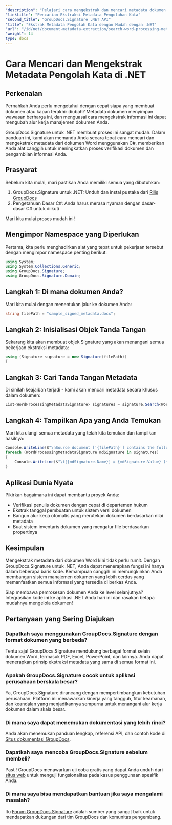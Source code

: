 ```yaml
---
"description": "Pelajari cara mengekstrak dan mencari metadata dokumen Word di C# dengan GroupDocs.Signature. Sederhanakan pengelolaan dokumen dengan panduan langkah demi langkah ini."
"linktitle": "Pencarian Ekstraksi Metadata Pengolahan Kata"
"second_title": "GroupDocs.Signature .NET API"
"title": "Ekstrak Metadata Pengolah Kata dengan Mudah dengan .NET"
"url": "/id/net/document-metadata-extraction/search-word-processing-metadata-extraction/"
"weight": 14
type: docs
---
```

# Cara Mencari dan Mengekstrak Metadata Pengolah Kata di .NET

## Perkenalan

Pernahkah Anda perlu mengetahui dengan cepat siapa yang membuat dokumen atau kapan terakhir diubah? Metadata dokumen menyimpan wawasan berharga ini, dan menguasai cara mengekstrak informasi ini dapat mengubah alur kerja manajemen dokumen Anda.

GroupDocs.Signature untuk .NET membuat proses ini sangat mudah. Dalam panduan ini, kami akan memandu Anda secara tepat cara mencari dan mengekstrak metadata dari dokumen Word menggunakan C#, memberikan Anda alat canggih untuk meningkatkan proses verifikasi dokumen dan pengambilan informasi Anda.

## Prasyarat

Sebelum kita mulai, mari pastikan Anda memiliki semua yang dibutuhkan:

1. GroupDocs.Signature untuk .NET: Unduh dan instal pustaka dari [Rilis GroupDocs](https://releases.groupdocs.com/signature/net/)
2. Pengetahuan Dasar C#: Anda harus merasa nyaman dengan dasar-dasar C# untuk diikuti

Mari kita mulai proses mudah ini!

## Mengimpor Namespace yang Diperlukan

Pertama, kita perlu menghadirkan alat yang tepat untuk pekerjaan tersebut dengan mengimpor namespace penting berikut:

```csharp
using System;
using System.Collections.Generic;
using GroupDocs.Signature;
using GroupDocs.Signature.Domain;
```

## Langkah 1: Di mana dokumen Anda?

Mari kita mulai dengan menentukan jalur ke dokumen Anda:

```csharp
string filePath = "sample_signed_metadata.docx";
```

## Langkah 2: Inisialisasi Objek Tanda Tangan

Sekarang kita akan membuat objek Signature yang akan menangani semua pekerjaan ekstraksi metadata:

```csharp
using (Signature signature = new Signature(filePath))
{
```

## Langkah 3: Cari Tanda Tangan Metadata

Di sinilah keajaiban terjadi - kami akan mencari metadata secara khusus dalam dokumen:

```csharp
List<WordProcessingMetadataSignature> signatures = signature.Search<WordProcessingMetadataSignature>(SignatureType.Metadata);
```

## Langkah 4: Tampilkan Apa yang Anda Temukan

Mari kita ulangi semua metadata yang telah kita temukan dan tampilkan hasilnya:

```csharp
Console.WriteLine($"\nSource document ['{filePath}'] contains the following signatures:");
foreach (WordProcessingMetadataSignature mdSignature in signatures)
{
    Console.WriteLine($"\t[{mdSignature.Name}] = {mdSignature.Value} ({mdSignature.Type})");
}
```

## Aplikasi Dunia Nyata

Pikirkan bagaimana ini dapat membantu proyek Anda:
- Verifikasi penulis dokumen dengan cepat di departemen hukum
- Ekstrak tanggal pembuatan untuk sistem versi dokumen
- Bangun alur kerja otomatis yang merutekan dokumen berdasarkan nilai metadata
- Buat sistem inventaris dokumen yang mengatur file berdasarkan propertinya

## Kesimpulan

Mengekstrak metadata dari dokumen Word kini tidak perlu rumit. Dengan GroupDocs.Signature untuk .NET, Anda dapat menerapkan fungsi ini hanya dalam beberapa baris kode. Kemampuan canggih ini memungkinkan Anda membangun sistem manajemen dokumen yang lebih cerdas yang memanfaatkan semua informasi yang tersedia di berkas Anda.

Siap membawa pemrosesan dokumen Anda ke level selanjutnya? Integrasikan kode ini ke aplikasi .NET Anda hari ini dan rasakan betapa mudahnya mengelola dokumen!

## Pertanyaan yang Sering Diajukan

### Dapatkah saya menggunakan GroupDocs.Signature dengan format dokumen yang berbeda?

Tentu saja! GroupDocs.Signature mendukung berbagai format selain dokumen Word, termasuk PDF, Excel, PowerPoint, dan lainnya. Anda dapat menerapkan prinsip ekstraksi metadata yang sama di semua format ini.

### Apakah GroupDocs.Signature cocok untuk aplikasi perusahaan berskala besar?

Ya, GroupDocs.Signature dirancang dengan mempertimbangkan kebutuhan perusahaan. Platform ini menawarkan kinerja yang tangguh, fitur keamanan, dan keandalan yang menjadikannya sempurna untuk menangani alur kerja dokumen dalam skala besar.

### Di mana saya dapat menemukan dokumentasi yang lebih rinci?

Anda akan menemukan panduan lengkap, referensi API, dan contoh kode di [Situs dokumentasi GroupDocs](https://tutorials.groupdocs.com/signature/net/).

### Dapatkah saya mencoba GroupDocs.Signature sebelum membeli?

Pasti! GroupDocs menawarkan uji coba gratis yang dapat Anda unduh dari [situs web](https://releases.groupdocs.com/) untuk menguji fungsionalitas pada kasus penggunaan spesifik Anda.

### Di mana saya bisa mendapatkan bantuan jika saya mengalami masalah?

Itu [Forum GroupDocs.Signature](https://forum.groupdocs.com/c/signature/13) adalah sumber yang sangat baik untuk mendapatkan dukungan dari tim GroupDocs dan komunitas pengembang.